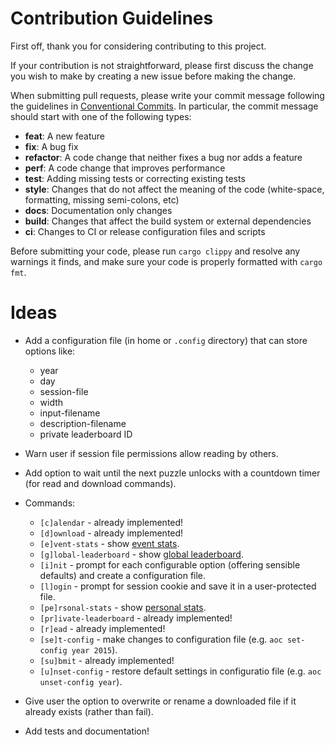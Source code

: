 # Contribution Guidelines

First off, thank you for considering contributing to this project.

If your contribution is not straightforward, please first discuss the change you
wish to make by creating a new issue before making the change.

When submitting pull requests, please write your commit message following the
guidelines in [Conventional Commits](https://www.conventionalcommits.org/en/v1.0.0/).
In particular, the commit message should start with one of the following types:

- **feat**: A new feature
- **fix**: A bug fix
- **refactor**: A code change that neither fixes a bug nor adds a feature
- **perf**: A code change that improves performance
- **test**: Adding missing tests or correcting existing tests
- **style**: Changes that do not affect the meaning of the code (white-space, formatting, missing semi-colons, etc)
- **docs**: Documentation only changes
- **build**: Changes that affect the build system or external dependencies
- **ci**: Changes to CI or release configuration files and scripts

Before submitting your code, please run `cargo clippy` and resolve any warnings
it finds, and make sure your code is properly formatted with `cargo fmt`.

# Ideas

- Add a configuration file (in home or `.config` directory) that can store
  options like:
  - year
  - day
  - session-file
  - width
  - input-filename
  - description-filename
  - private leaderboard ID

- Warn user if session file permissions allow reading by others.

- Add option to wait until the next puzzle unlocks with a countdown timer (for
  read and download commands).

- Commands:
  - `[c]alendar` - already implemented!
  - `[d]ownload` - already implemented!
  - `[e]vent-stats` - show [event stats](https://adventofcode.com/2022/stats).
  - `[g]lobal-leaderboard` - show [global leaderboard](https://adventofcode.com/2022/leaderboard).
  - `[i]nit` - prompt for each configurable option (offering sensible defaults)
    and create a configuration file.
  - `[l]ogin` - prompt for session cookie and save it in a user-protected file.
  - `[pe]rsonal-stats` - show [personal stats](https://adventofcode.com/2022/leaderboard/self).
  - `[pr]ivate-leaderboard` - already implemented!
  - `[r]ead` - already implemented!
  - `[se]t-config` - make changes to configuration file (e.g. `aoc set-config year 2015`).
  - `[su]bmit` - already implemented!
  - `[u]nset-config` - restore default settings in configuratio file
    (e.g. `aoc unset-config year`).

- Give user the option to overwrite or rename a downloaded file if it already
  exists (rather than fail).

- Add tests and documentation!